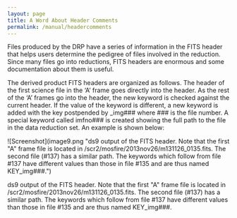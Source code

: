 ```yaml
---
layout: page
title: A Word About Header Comments
permalink: /manual/headercomments
---
```


Files produced by the DRP have a series of information in the FITS header that helps users determine the pedigree of files involved in the reduction. Since many files go into reductions, FITS headers are enormous and some documentation about them is useful.

The derived product FITS headers are organized as follows. The header of the first science file in the ‘A’ frame goes directly into the header. As the rest of the ‘A’ frames go into the header, the new keyword is checked against the current header. If the value of the keyword is different, a new keyword is added with the key postpended by _img### where ### is the file number. A special keyword called imfno### is created showing the full path to the file in the data reduction set. An example is shown below:

![Screenshot](image9.png "ds9 output of the FITS header. Note that the first "A" frame file is located in /scr2/mosfire/2013nov26/m131126_0135.fits. The second file (#137) has a similar path. The keywords which follow from file #137 have different values than those in file #135 and are thus named KEY_img###.")

ds9 output of the FITS header. Note that the first "A" frame file is located in /scr2/mosfire/2013nov26/m131126_0135.fits. The second file (#137) has a similar path. The keywords which follow from file #137 have different values than those in file #135 and are thus named KEY_img###.
